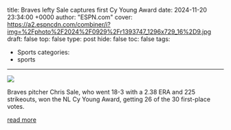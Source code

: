 title: Braves lefty Sale captures first Cy Young Award
date: 2024-11-20 23:34:00 +0000
author: "ESPN.com"
cover: https://a2.espncdn.com/combiner/i?img=%2Fphoto%2F2024%2F0929%2Fr1393747_1296x729_16%2D9.jpg
draft: false
top: false
type: post
hide: false
toc: false
tags:
  - Sports
categories:
  - sports
---

![](https://a2.espncdn.com/combiner/i?img=%2Fphoto%2F2024%2F0929%2Fr1393747_1296x729_16%2D9.jpg)

Braves pitcher Chris Sale, who went 18-3 with a 2.38 ERA and 225 strikeouts, won the NL Cy Young Award, getting 26 of the 30 first-place votes.

[read more](https://www.espn.com/mlb/story/_/id/42512141/braves-chris-sale-wins-national-league-cy-young-award)
